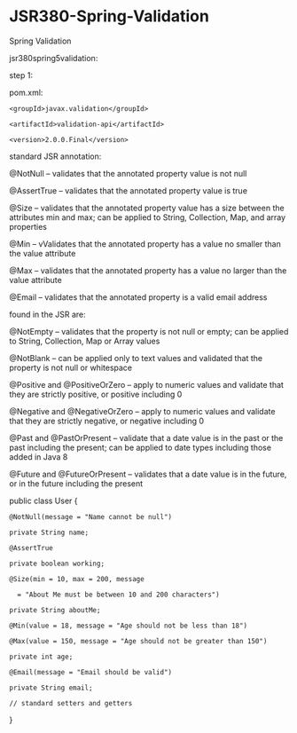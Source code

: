 # JSR380-Spring-Validation
Spring Validation 


jsr380spring5validation:

step 1:

 

pom.xml:

 

<dependency>

    <groupId>javax.validation</groupId>

    <artifactId>validation-api</artifactId>

    <version>2.0.0.Final</version>

</dependency>

 

standard JSR annotation:

 

@NotNull – validates that the annotated property value is not null

@AssertTrue – validates that the annotated property value is true

@Size – validates that the annotated property value has a size between the attributes min and max; can be applied to String, Collection, Map, and array properties

@Min – vValidates that the annotated property has a value no smaller than the value attribute

@Max – validates that the annotated property has a value no larger than the value attribute

@Email – validates that the annotated property is a valid email address

 

found in the JSR are:

 

@NotEmpty – validates that the property is not null or empty; can be applied to String, Collection, Map or Array values

@NotBlank – can be applied only to text values and validated that the property is not null or whitespace

@Positive and @PositiveOrZero – apply to numeric values and validate that they are strictly positive, or positive including 0

@Negative and @NegativeOrZero – apply to numeric values and validate that they are strictly negative, or negative including 0

@Past and @PastOrPresent – validate that a date value is in the past or the past including the present; can be applied to date types including those added in Java 8

@Future and @FutureOrPresent – validates that a date value is in the future, or in the future including the present

 

public class User {

    @NotNull(message = "Name cannot be null")

    private String name;

    @AssertTrue

    private boolean working;

    @Size(min = 10, max = 200, message

      = "About Me must be between 10 and 200 characters")

    private String aboutMe;

    @Min(value = 18, message = "Age should not be less than 18")

    @Max(value = 150, message = "Age should not be greater than 150")

    private int age;

    @Email(message = "Email should be valid")

    private String email;

    // standard setters and getters

}
